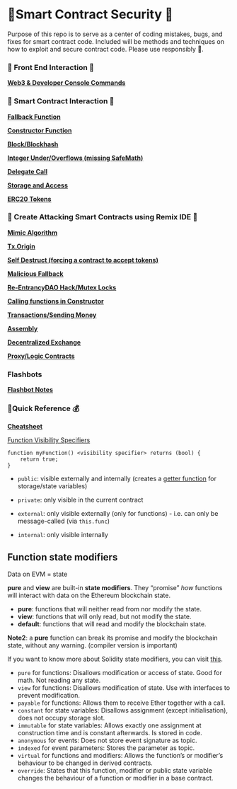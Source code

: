 #  :milky_way:Smart Contract Security :city_sunset:

Purpose of this repo is to serve as a center of coding mistakes, bugs, and fixes for smart contract code. Included will be methods and techniques on how to exploit and secure contract code. Please use responsibly :gun:.



### :rice_scene: Front End Interaction :jack_o_lantern:

**[Web3 & Developer Console Commands](./console.md)**



### :ghost: Smart Contract Interaction :mushroom:

**<u>[Fallback Function](./fallback.md)</u>**

**<u>[Constructor Function](./constructor.md)</u>**

**<u>[Block/Blockhash](./block.md)</u>**

**<u>[Integer Under/Overflows (missing SafeMath)](./integer.md)</u>**

<u>**[Delegate Call](./delegate.md)**</u>

**<u>[Storage and Access](./storage.md)</u>**

**<u>[ERC20 Tokens](./erc20.md)</u>**



### :whale: Create Attacking Smart Contracts using Remix IDE :tiger2:

**<u>[Mimic Algorithm](./mimic.md)</u>**

<u>[**Tx.Origin**](./origin.md)</u>

[<u>**Self Destruct (forcing a contract to accept tokens)**</u>](./selfdestruct.md)

**<u>[Malicious Fallback](./king.md)</u>**

**<u>[Re-EntrancyDAO Hack/Mutex Locks](./reentrancy.md)</u>**

**<u>[Calling functions in Constructor](./constructor.md)</u>**

**<u>[Transactions/Sending Money](./transactions.md)</u>**

**<u>[Assembly](./assembly.md)</u>**

[<u>**Decentralized Exchange**</u>](./dex.md)

[<u>**Proxy/Logic Contracts**</u>](./proxy.md)



### Flashbots

**<u>[Flashbot Notes](./flashbot.md)</u>**



###  :money_with_wings:Quick Reference :moneybag:

**[Cheatsheet](https://docs.soliditylang.org/en/v0.8.10/cheatsheet.html)**

<u>Function Visibility Specifiers</u>

```
function myFunction() <visibility specifier> returns (bool) {
    return true;
}
```

- `public`: visible externally and internally (creates a [getter function](https://docs.soliditylang.org/en/v0.8.10/contracts.html#getter-functions) for storage/state variables)

- `private`: only visible in the current contract

- `external`: only visible externally (only for functions) - i.e. can only be message-called (via `this.func`)

- `internal`: only visible internally

  

## Function state modifiers

Data on EVM = state

**pure** and **view** are built-in **state modifiers**. They “promise” *how* functions will interact with data on the Ethereum blockchain state.

- **pure**: functions that will neither read from nor modify the state.
- **view**: functions that will only read, but not modify the state.
- **default**: functions that will read and modify the blockchain state.

**Note2**: a **pure** function can break its promise and modify the blockchain state, without any warning. (compiler version is important)

If you want to know more about Solidity state modifiers, you can visit [this](https://docs.soliditylang.org/en/develop/contracts.html#view-functions).

- `pure` for functions: Disallows modification or access of state. Good for math. Not reading any state.
- `view` for functions: Disallows modification of state. Use with interfaces to prevent modification.
- `payable` for functions: Allows them to receive Ether together with a call.
- `constant` for state variables: Disallows assignment (except initialisation), does not occupy storage slot.
- `immutable` for state variables: Allows exactly one assignment at construction time and is constant afterwards. Is stored in code.
- `anonymous` for events: Does not store event signature as topic.
- `indexed` for event parameters: Stores the parameter as topic.
- `virtual` for functions and modifiers: Allows the function’s or modifier’s behaviour to be changed in derived contracts.
- `override`: States that this function, modifier or public state variable changes the behaviour of a function or modifier in a base contract.
